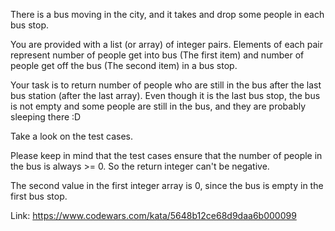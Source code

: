 There is a bus moving in the city, and it takes and drop some people in each bus stop.

You are provided with a list (or array) of integer pairs. Elements of each pair represent number of people get
into bus (The first item) and number of people get off the bus (The second item) in a bus stop.

Your task is to return number of people who are still in the bus after the last bus station (after the last array).
Even though it is the last bus stop, the bus is not empty and some people are still in the bus, and they are probably sleeping there :D

Take a look on the test cases.

Please keep in mind that the test cases ensure that the number of people in the bus is always >= 0. So the return integer can't be negative.

The second value in the first integer array is 0, since the bus is empty in the first bus stop.

Link: https://www.codewars.com/kata/5648b12ce68d9daa6b000099
